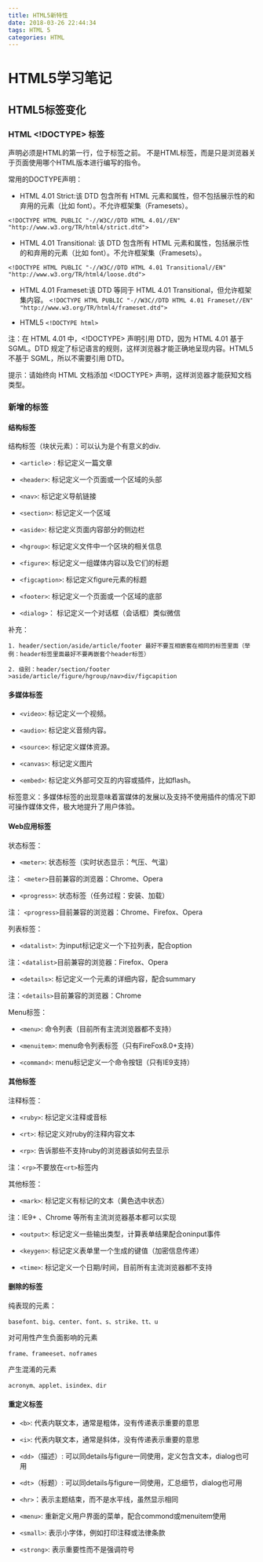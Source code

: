 ```yaml
---
title: HTML5新特性
date: 2018-03-26 22:44:34
tags: HTML 5
categories: HTML
---
```

# HTML5学习笔记

## HTML5标签变化

### HTML <!DOCTYPE> 标签

<!DOCTYPE> 声明必须是HTML的第一行，位于<html>标签之前。

<!DOCTYPE>不是HTML标签，而是只是浏览器关于页面使用哪个HTML版本进行编写的指令。
<!--more-->

常用的DOCTYPE声明：
  - HTML 4.01 Strict:该 DTD 包含所有 HTML 元素和属性，但不包括展示性的和弃用的元素（比如 font）。不允许框架集（Framesets）。

  `<!DOCTYPE HTML PUBLIC "-//W3C//DTD HTML 4.01//EN" "http://www.w3.org/TR/html4/strict.dtd">`

  - HTML  4.01 Transitional: 该 DTD 包含所有 HTML 元素和属性，包括展示性的和弃用的元素（比如 font）。不允许框架集（Framesets）。

  `<!DOCTYPE HTML PUBLIC "-//W3C//DTD HTML 4.01 Transitional//EN"
  "http://www.w3.org/TR/html4/loose.dtd">`

  - HTML 4.01 Frameset:该 DTD 等同于 HTML 4.01 Transitional，但允许框架集内容。
    `<!DOCTYPE HTML PUBLIC "-//W3C//DTD HTML 4.01 Frameset//EN"
    "http://www.w3.org/TR/html4/frameset.dtd">`

  - HTML5
  `<!DOCTYPE html>`

注：在 HTML 4.01 中，<!DOCTYPE> 声明引用 DTD，因为 HTML 4.01 基于 SGML。DTD 规定了标记语言的规则，这样浏览器才能正确地呈现内容。HTML5 不基于 SGML，所以不需要引用 DTD。

提示：请始终向 HTML 文档添加 <!DOCTYPE> 声明，这样浏览器才能获知文档类型。

### 新增的标签

#### 结构标签
结构标签（块状元素）：可以认为是个有意义的div.

- `<article>` : 标记定义一篇文章

- `<header>`: 标记定义一个页面或一个区域的头部

- `<nav>`: 标记定义导航链接

- `<section>`: 标记定义一个区域

- `<aside>`: 标记定义页面内容部分的侧边栏

- `<hgroup>`: 标记定义文件中一个区块的相关信息

- `<figure>`: 标记定义一组媒体内容以及它们的标题

- `<figcaption>`: 标记定义figure元素的标题

- `<footer>`: 标记定义一个页面或一个区域的底部

- `<dialog>`： 标记定义一个对话框（会话框）类似微信

补充：

    1. header/section/aside/article/footer 最好不要互相嵌套在相同的标签里面（举例：header标签里面最好不要再嵌套个header标签）

    2. 级别：header/section/footer >aside/article/figure/hgroup/nav>div/figcapition


#### 多媒体标签

- `<video>`: 标记定义一个视频。

- `<audio>`: 标记定义音频内容。

- `<source>`: 标记定义媒体资源。

- `<canvas>`: 标记定义图片

- `<embed>`: 标记定义外部可交互的内容或插件，比如flash。

标签意义：多媒体标签的出现意味着富媒体的发展以及支持不使用插件的情况下即可操作媒体文件，极大地提升了用户体验。

#### Web应用标签

状态标签：

  - `<meter>`: 状态标签（实时状态显示：气压、气温）

  注： `<meter>`目前兼容的浏览器：Chrome、Opera

  - `<progress>`: 状态标签（任务过程：安装、加载）

  注： `<progress>`目前兼容的浏览器：Chrome、Firefox、Opera

列表标签：
  - `<datalist>`: 为input标记定义一个下拉列表，配合option

  注：`<datalist>`目前兼容的浏览器：Firefox、Opera

  - `<details>`: 标记定义一个元素的详细内容，配合summary

  注：`<details>`目前兼容的浏览器：Chrome

Menu标签：
  -  `<menu>`: 命令列表（目前所有主流浏览器都不支持）

  - `<menuitem>`: menu命令列表标签（只有FireFox8.0+支持）

  - `<command>`: menu标记定义一个命令按钮（只有IE9支持）


#### 其他标签

注释标签：
  - `<ruby>`: 标记定义注释或音标

  - `<rt>`: 标记定义对ruby的注释内容文本

  - `<rp>`: 告诉那些不支持ruby的浏览器该如何去显示

  注：`<rp>`不要放在`<rt>`标签内

其他标签：
  - `<mark>`: 标记定义有标记的文本（黄色选中状态）

  注：IE9+ 、Chrome 等所有主流浏览器基本都可以实现

  - `<output>`: 标记定义一些输出类型，计算表单结果配合oninput事件

  - `<keygen>`: 标记定义表单里一个生成的键值（加密信息传递）

  - `<time>`: 标记定义一个日期/时间，目前所有主流浏览器都不支持

#### 删除的标签

纯表现的元素：

`basefont、big、center、font、s、strike、tt、u`

对可用性产生负面影响的元素

`frame、frameeset、noframes`

产生混淆的元素

`acronym、applet、isindex、dir`

#### 重定义标签

- `<b>`: 代表内联文本，通常是粗体，没有传递表示重要的意思

- `<i>`: 代表内联文本，通常是斜体，没有传递表示重要的意思

- `<dd>`（描述）: 可以同details与figure一同使用，定义包含文本，dialog也可用

- `<dt>`（标题）: 可以同details与figure一同使用，汇总细节，dialog也可用

- `<hr>`：表示主题结束，而不是水平线，虽然显示相同

- `<menu>`: 重新定义用户界面的菜单，配合commond或menuitem使用

- `<small>`: 表示小字体，例如打印注释或法律条款

- `<strong>`: 表示重要性而不是强调符号
